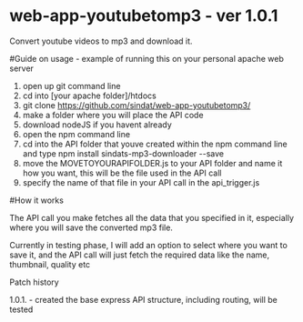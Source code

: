 # web-app-youtubetomp3 - ver 1.0.1
Convert youtube videos to mp3 and download it. 

#Guide on usage - example of running this on your personal apache web server

1) open up git command line
2) cd into [your apache folder]/htdocs
3) git clone https://github.com/sindat/web-app-youtubetomp3/
4) make a folder where you will place the API code 
5) download nodeJS if you havent already 
6) open the npm command line
7) cd into the API folder that youve created within the npm command line and type npm install sindats-mp3-downloader --save
8) move the MOVETOYOURAPIFOLDER.js to your API folder and name it how you want, this will be the file used in the API call
9) specify the name of that file in your API call in the api_trigger.js

#How it works

The API call you make fetches all the data that you specified in it, especially where you will save the converted mp3 file. 

Currently in testing phase, I will add an option to select where you want to save it, and the API call will just fetch the required data
like the name, thumbnail, quality etc 

Patch history

1.0.1. - created the base express API structure, including routing, will be tested
